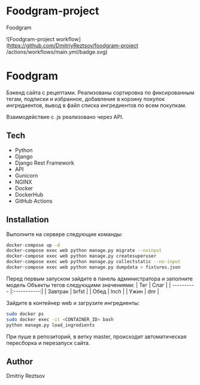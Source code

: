 # Foodgram-project
Foodgram

![Foodgram-project workflow](https://github.com/DmitriyReztsov/foodgram-project /actions/workflows/main.yml/badge.svg)

# Foodgram

Бэкенд сайта с рецептами. Реализованы сортировка по фиксированным тегам, подписки и избранное, добавление в корзину покупок ингредиентов, вывод в файл списка ингредиентов по всем покупкам.

Взаимодействие с .js реализовано через API.


## Tech

- Python
- Django
- Django Rest Framework
- API
- Gunicorn
- NGINX
- Docker
- DockerHub
- GitHub Actions


## Installation

Выполните на сервере следующие команды:
```sh
docker-compose up -d
docker-compose exec web python manage.py migrate --noinput
docker-compose exec web python manage.py createsuperuser
docker-compose exec web python manage.py collectstatic --no-input
docker-compose exec web python manage.py dumpdata > fixtures.json
```
Перед первым запуском зайдите в панель администратора и заполните модель Объекты тегов следующими значениями:
| Тег        | Слаг        |
| ---------- |:-----------:|
| Завтрак    | brfst       |
| Обед       | lnch        |
| Ужин       | dnr         |

Зайдите в контейнер web и загрузите ингредиенты:
```sh
sudo docker ps
sudo docker exec -it <CONTAINER_ID> bash
python manage.py load_ingredients
```
При пуше в репозиторий, в ветку master, происходит автоматическая пересборка и перезапуск сайта.



## Author

Dmitriy Reztsov
